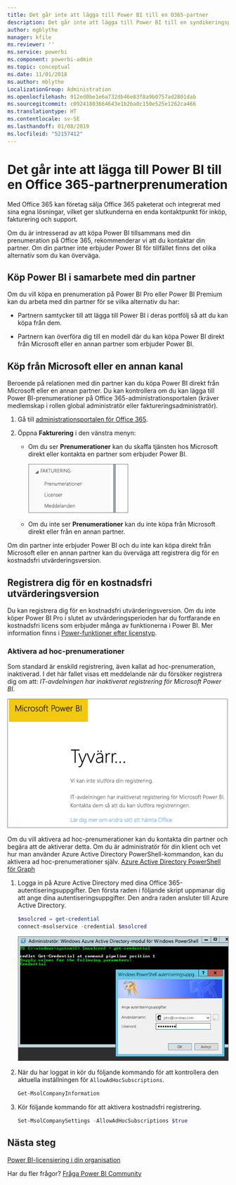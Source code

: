 ```yaml
---
title: Det går inte att lägga till Power BI till en O365-partner
description: Det går inte att lägga till Power BI till en syndikeringspartner i Office 365. Den syndikerade modellen är en inköpsmodell som används av Office 365.
author: mgblythe
manager: kfile
ms.reviewer: ''
ms.service: powerbi
ms.component: powerbi-admin
ms.topic: conceptual
ms.date: 11/01/2018
ms.author: mblythe
LocalizationGroup: Administration
ms.openlocfilehash: 912ed0be1e6a732db46e83f8a9b0757ad2801dab
ms.sourcegitcommit: c09241803664643e1b2ba0c150e525e1262ca466
ms.translationtype: HT
ms.contentlocale: sv-SE
ms.lasthandoff: 01/08/2019
ms.locfileid: "52157412"
---
```

# <a name="unable-to-add-power-bi-to-office-365-partner-subscription"></a>Det går inte att lägga till Power BI till en Office 365-partnerprenumeration

Med Office 365 kan företag sälja Office 365 paketerat och integrerat med sina egna lösningar, vilket ger slutkunderna en enda kontaktpunkt för inköp, fakturering och support.

Om du är intresserad av att köpa Power BI tillsammans med din prenumeration på Office 365, rekommenderar vi att du kontaktar din partner. Om din partner inte erbjuder Power BI för tillfället finns det olika alternativ som du kan överväga.

## <a name="work-with-your-partner-to-purchase-power-bi"></a>Köp Power BI i samarbete med din partner

Om du vill köpa en prenumeration på Power BI Pro eller Power BI Premium kan du arbeta med din partner för se vilka alternativ du har:

* Partnern samtycker till att lägga till Power BI i deras portfölj så att du kan köpa från dem.

* Partnern kan överföra dig till en modell där du kan köpa Power BI direkt från Microsoft eller en annan partner som erbjuder Power BI.

## <a name="purchase-from-microsoft-or-another-channel"></a>Köp från Microsoft eller en annan kanal

Beroende på relationen med din partner kan du köpa Power BI direkt från Microsoft eller en annan partner. Du kan kontrollera om du kan lägga till Power BI-prenumerationer på Office 365-administrationsportalen (kräver medlemskap i rollen global administratör eller faktureringsadministratör).

1. Gå till [administrationsportalen för Office 365](https://admin.microsoft.com/AdminPortal/Home#/homepage).

1. Öppna **Fakturering** i den vänstra menyn:

    * Om du ser **Prenumerationer** kan du skaffa tjänsten hos Microsoft direkt eller kontakta en partner som erbjuder Power BI.

        ![Fakturering med prenumerationer](media/service-admin-syndication-partner/billingsub.png)

    * Om du inte ser **Prenumerationer** kan du inte köpa från Microsoft direkt eller från en annan partner.

Om din partner inte erbjuder Power BI och du inte kan köpa direkt från Microsoft eller en annan partner kan du överväga att registrera dig för en kostnadsfri utvärderingsversion.

## <a name="sign-up-for-a-free-trial"></a>Registrera dig för en kostnadsfri utvärderingsversion

Du kan registrera dig för en kostnadsfri utvärderingsversion. Om du inte köper Power BI Pro i slutet av utvärderingsperioden har du fortfarande en kostnadsfri licens som erbjuder många av funktionerna i Power BI. Mer information finns i [Power-funktioner efter licenstyp](service-features-license-type.md).

### <a name="enable-ad-hoc-subscriptions"></a>Aktivera ad hoc-prenumerationer

Som standard är enskild registrering, även kallat ad hoc-prenumeration, inaktiverad. I det här fallet visas ett meddelande när du försöker registrera dig om att: *IT-avdelningen har inaktiverat registrering för Microsoft Power BI*.

![Vi beklagar-bild](media/service-admin-syndication-partner/sorry.png)

Om du vill aktivera ad hoc-prenumerationer kan du kontakta din partner och begära att de aktiverar detta. Om du är administratör för din klient och vet hur man använder Azure Active Directory PowerShell-kommandon, kan du aktivera ad hoc-prenumerationer själv. [Azure Active Directory PowerShell för Graph](/powershell/azure/active-directory/install-adv2/)

1. Logga in på Azure Active Directory med dina Office 365-autentiseringsuppgifter. Den första raden i följande skript uppmanar dig att ange dina autentiseringsuppgifter. Den andra raden ansluter till Azure Active Directory.

    ```powershell
    $msolcred = get-credential
    connect-msolservice -credential $msolcred
    ```

    ![Ange autentiseringsuppgifter](media/service-admin-syndication-partner/aad-signin.png)

1. När du har loggat in kör du följande kommando för att kontrollera den aktuella inställningen för `AllowAdHocSubscriptions`.

    ```powershell
    Get-MsolCompanyInformation
    ```

1. Kör följande kommando för att aktivera kostnadsfri registrering.

    ```powershell
    Set-MsolCompanySettings -AllowAdHocSubscriptions $true
    ```

## <a name="next-steps"></a>Nästa steg

[Power BI-licensiering i din organisation](service-admin-licensing-organization.md)

Har du fler frågor? [Fråga Power BI Community](http://community.powerbi.com/)
